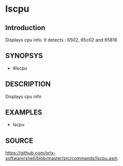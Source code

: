 # lscpu

## Introduction

Displays cpu info. It detects : 6502, 65c02 and 65816

## SYNOPSYS

+ #lscpu

## DESCRIPTION

Displays cpu info

## EXAMPLES

+ lscpu

## SOURCE

https://github.com/orix-software/shell/blob/master/src/commands/lscpu.asm
